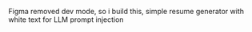 Figma removed dev mode, so i build this, simple resume generator with white text for LLM prompt injection